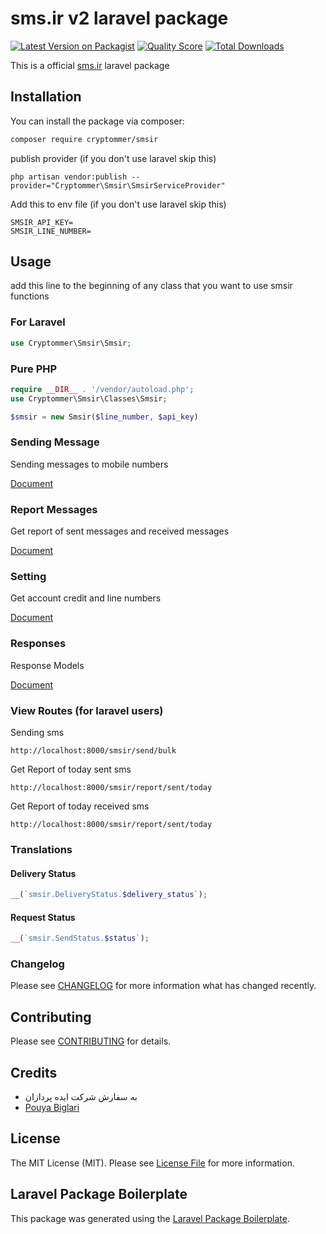 # sms.ir v2 laravel package

[![Latest Version on Packagist](https://img.shields.io/packagist/v/cryptommer/smsir.svg?style=flat-square)](https://packagist.org/packages/cryptommer/smsir)
[![Quality Score](https://img.shields.io/scrutinizer/g/cryptommer/Smsir.svg?style=flat-square)](https://scrutinizer-ci.com/g/cryptommer/Sms-ir)
[![Total Downloads](https://img.shields.io/packagist/dt/cryptommer/Smsir.svg?style=flat-square)](https://packagist.org/packages/cryptommer/smsir)

This is a official [sms.ir](https://sms.ir) laravel package

## Installation

You can install the package via composer:

```bash
composer require cryptommer/smsir
```
publish provider (if you don't use laravel skip this)
```
php artisan vendor:publish --provider="Cryptommer\Smsir\SmsirServiceProvider"
```

Add this to env file (if you don't use laravel skip this)
```
SMSIR_API_KEY=
SMSIR_LINE_NUMBER=
```

## Usage
add this line to the beginning of any class that you want to use smsir functions
### For Laravel
```php
use Cryptommer\Smsir\Smsir;
```
### Pure PHP 
```php
require __DIR__ . '/vendor/autoload.php';
use Cryptommer\Smsir\Classes\Smsir;

$smsir = new Smsir($line_number, $api_key)
```


### Sending Message
Sending messages to mobile numbers

[Document](Send.md)

### Report Messages
Get report of sent messages and received messages

[Document](Report.md)

### Setting
Get account credit and line numbers

[Document](Setting.md)

### Responses
Response Models

[Document](Response.md)

### View Routes (for laravel users)

Sending sms
```
http://localhost:8000/smsir/send/bulk
```

Get Report of today sent sms
```
http://localhost:8000/smsir/report/sent/today
```

Get Report of today received sms
```
http://localhost:8000/smsir/report/sent/today
```

### Translations
#### Delivery Status
```php
__(`smsir.DeliveryStatus.$delivery_status`);
```
#### Request Status
```php
__(`smsir.SendStatus.$status`);
```

### Changelog

Please see [CHANGELOG](CHANGELOG.md) for more information what has changed recently.

## Contributing

Please see [CONTRIBUTING](CONTRIBUTING.md) for details.

## Credits
-   به سفارش شرکت ایده پردازان
-   [Pouya Biglari](https://github.com/cryptommer)

## License

The MIT License (MIT). Please see [License File](LICENSE.md) for more information.

## Laravel Package Boilerplate

This package was generated using the [Laravel Package Boilerplate](https://laravelpackageboilerplate.com).
